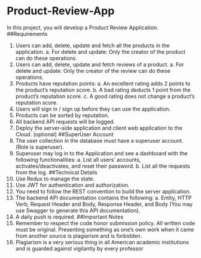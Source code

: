 # Product-Review-App

In this project, you will develop a Product Review Application.
##Requirements
1. Users can add, delete, update and fetch all the products in the application.
a. For delete and update: Only the creator of the product can do these operations.
2. Users can add, delete, update and fetch reviews of a product.
a. For delete and update: Only the creator of the review can do these operations.
3. Products have reputation points:
a. An excellent rating adds 2 points to the product’s reputation score.
b. A bad rating deducts 1 point from the product’s reputation score.
c. A good rating does not change a product’s reputation score.
4. Users will sign in / sign up before they can use the application.
5. Products can be sorted by reputation.
6. All backend API requests will be logged.
7. Deploy the server-side application and client web application to the Cloud. (optional)
##SuperUser Account
1. The user collection in the database must have a superuser account. (Role is superuser).
2. Superuser may log in to the Application and see a dashboard with the following functionalities:
a. List all users’ accounts, activates/deactivates, and reset their password.
b. List all the requests from the log.
##Technical Details
1. Use Redux to manage the state.
2. Use JWT for authentication and authorization.
3. You need to follow the REST convention to build the server application.
4. The backend API documentation contains the following:
a. Entity, HTTP Verb, Request Header and Body, Response Header, and Body (You may use Swagger
to generate this API documentation).
5. A daily push is required.
##Important Notes
1. Remember to respect the code honor submission policy. All written code must be original. Presenting
something as one’s own work when it came from another source is plagiarism and is forbidden.
2. Plagiarism is a very serious thing in all American academic institutions and is guarded against vigilantly by
every professor
